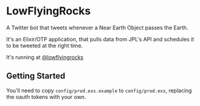 # LowFlyingRocks

A Twitter bot that tweets whenever a Near Earth Object passes the Earth.

It's an Elixir/OTP application, that pulls data from JPL's API and schedules it to be tweeted at the right time.

It's running at [@lowflyingrocks](https://twitter.com/lowflyingrocks)

## Getting Started

You'll need to copy `config/prod.exs.example` to `config/prod.exs`, replacing the oauth tokens with your own.

